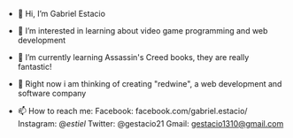 - 👋 Hi, I’m Gabriel Estacio
- 👀 I’m interested in learning about video game programming and web development
- 🌱 I’m currently learning Assassin's Creed books, they are really fantastic!
- :wine_glass: Right now i am thinking of creating "redwine", a web development and software company

- 📫 How to reach me:
        Facebook: facebook.com/gabriel.estacio/
        Instagram: @_estiel_
        Twitter: @gestacio21
        Gmail: gestacio1310@gmail.com

<!---
gestacio/gestacio is a ✨ special ✨ repository because its `README.md` (this file) appears on your GitHub profile.
You can click the Preview link to take a look at your changes.
--->
